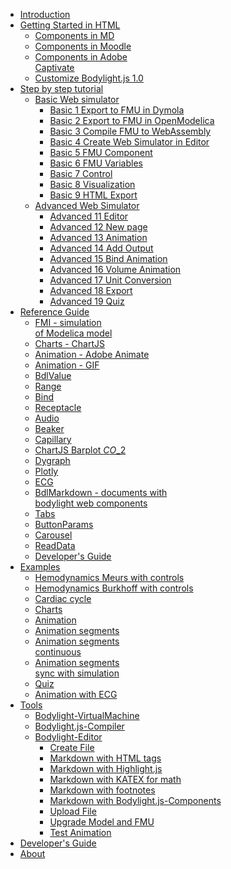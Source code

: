 * [Introduction](#index.md)
* [Getting Started in HTML](#usage/gettingstarted.md)
    * [Components in MD](#usage/components2inmd.md)
    * [Components in Moodle](#usage/components3inmoodle.md)
    * [Components in Adobe\
      Captivate](#usage/components4inadobecaptivate.md)
    * [Customize Bodylight.js 1.0](#usage/customizebodylight1.md)
* [Step by step tutorial](#../tutorial/index.md)
    * [Basic Web simulator](#../tutorial/basic.md)
        * [Basic 1 Export to FMU in Dymola](#../tutorial/basic1exportdymola.md)
        * [Basic 2 Export to FMU in OpenModelica](#../tutorial/basic2exportom.md)
        * [Basic 3 Compile FMU to WebAssembly](#../tutorial/basic3compilefmu.md)
        * [Basic 4 Create Web Simulator in Editor](#../tutorial/basic4editor.md)
        * [Basic 5 FMU Component](#../tutorial/basic5fmu.md)
        * [Basic 6 FMU Variables](#../tutorial/basic6fmu2.md)
        * [Basic 7 Control](#../tutorial/basic7control.md)
        * [Basic 8 Visualization](#../tutorial/basic8visualize.md)
        * [Basic 9 HTML Export](#../tutorial/basic9export.md)
    * [Advanced Web Simulator](#../tutorial/advanced.md)
        * [Advanced 11 Editor](#../tutorial/advanced11editor.md)
        * [Advanced 12 New page](#../tutorial/advanced12newpage.md)
        * [Advanced 13 Animation](#../tutorial/advanced13animation.md)
        * [Advanced 14 Add Output](#../tutorial/advanced14addoutput.md)
        * [Advanced 15 Bind Animation](#../tutorial/advanced15bindanimation.md)
        * [Advanced 16 Volume Animation](#../tutorial/advanced16volumeanimation.md)
        * [Advanced 17 Unit Conversion](#../tutorial/advanced17unitconversion.md)
        * [Advanced 18 Export](#../tutorial/advanced18export.md)
        * [Advanced 19 Quiz](#../tutorial/advanced19quiz.md)
* [Reference Guide](#usersguide/index.md)
    * [FMI - simulation\
      of Modelica model](#usersguide/fmi.md)
    * [Charts - ChartJS](#usersguide/chartjs.md)
    * [Animation - Adobe Animate](#usersguide/adobe.md)
    * [Animation - GIF](#usersguide/animate.md)
    * [BdlValue](#usersguide/value.md)
    * [Range](#usersguide/range.md)
    * [Bind](#usersguide/bind.md)
    * [Receptacle](#usersguide/receptacle.md)
    * [Audio](#usersguide/audio.md)
    * [Beaker](#usersguide/beaker.md)
    * [Capillary](#usersguide/capillary.md)
    * [ChartJS Barplot $CO\_2$](#usersguide/chartjsbarplot.md)
    * [Dygraph](#usersguide/dygraph.md)
    * [Plotly](#usersguide/plotly.md)
    * [ECG](#usersguide/ecg.md)
    * [BdlMarkdown - documents with\
      bodylight web components](#usersguide/markdown.md)
    * [Tabs](#usersguide/tabs.md)
    * [ButtonParams](#usersguide/button.md)
    * [Carousel](#usersguide/carousel.md)
    * [ReadData](#usersguide/readdata.md)
    * [Developer's Guide](#developersguide/developersguide.md)
* [Examples](#examples.md)
    * [Hemodynamics Meurs with controls](#example/hemodynamicsmeurs.md)
    * [Hemodynamics Burkhoff with controls](#example/hemodynamicsburkhoff.md)
    * [Cardiac cycle](#example/hemo1.md)
    * [Charts](#example/charts.md)
    * [Animation](#example/animation.md)
    * [Animation segments](#example/animationsegments.md)
    * [Animation segments\
      continuous](#example/animationsegmentscont.md)
    * [Animation segments\
      sync with simulation](#example/animationsimulation.md)
    * [Quiz](#example/quiz.md)
    * [Animation with ECG](#example/animationecg.md)
* [Tools](#editor/tools.md)
    * [Bodylight-VirtualMachine](#editor/virtualmachine.md)
    * [Bodylight.js-Compiler](#editor/compiler.md)
    * [Bodylight-Editor](#editor/index.md)
        * [Create File](#editor/createmdfile.md)
        * [Markdown with HTML tags](#editor/mdfiletags.md)
        * [Markdown with Highlight.js](#editor/mdfilehighlight.md)
        * [Markdown with KATEX for math](#editor/mdfilekatex.md)
        * [Markdown with footnotes](#editor/mdfilefootnote.md)
        * [Markdown with Bodylight.js-Components](#editor/mdfilefmi.md)
        * [Upload File](#editor/uploadfile.md)
        * [Upgrade Model and FMU](#editor/upgrade-model-and-fmu.md)
        * [Test Animation](#editor/animatefiletest.md)
* [Developer's Guide](#developersguide/index.md)
* [About](#about.md)
